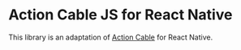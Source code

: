 # Action Cable JS for React Native

This library is an adaptation of [Action Cable](https://edgeguides.rubyonrails.org/action_cable_overview.html) for React Native.
